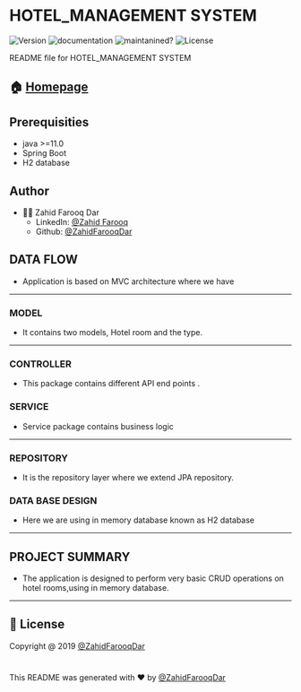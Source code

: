 # HOTEL_MANAGEMENT SYSTEM
![Version](https://img.shields.io/static/v1?label=java-version&message=%3E=11&color=blue) ![documentation](https://img.shields.io/static/v1?label=documentation&message=yes&color=green) ![maintanined?](https://img.shields.io/static/v1?label=maintained?&message=yes&color=green) ![License](https://img.shields.io/static/v1?label=license&message=ZAHID&color=orange)

README file for HOTEL_MANAGEMENT SYSTEM
## 🏠 [Homepage](https://github.com/ZahidFarooqDar/fs10-assignments/new/main/Hotel-Management)
## Prerequisities
* java >=11.0
* Spring Boot
* H2 database

## Author

* 🙍‍♂️ Zahid Farooq Dar
  * LinkedIn: [@Zahid Farooq](https://www.linkedin.com/in/zahid-farooq-dar/)
  * Github: [@ZahidFarooqDar](https://github.com/ZahidFarooqDar)

## DATA FLOW
* Application is based on MVC architecture where we have
---
### MODEL
* It contains two models, Hotel room and the type.
---
### CONTROLLER
* This package contains different API end points .

### SERVICE
* Service package contains business logic
  
---
### REPOSITORY 
* It is the repository layer where we extend JPA repository.

### DATA BASE DESIGN
* Here we are using in memory database known as H2 database
---

## PROJECT SUMMARY
* The application is designed to perform very basic CRUD operations on hotel rooms,using in memory database.
---
## 📝 License

 Copyright @ 2019 [@ZahidFarooqDar](https://github.com/ZahidFarooqDar)


# 

This README was generated with ❤️ by [@ZahidFarooqDar](https://github.com/ZahidFarooqDar)
